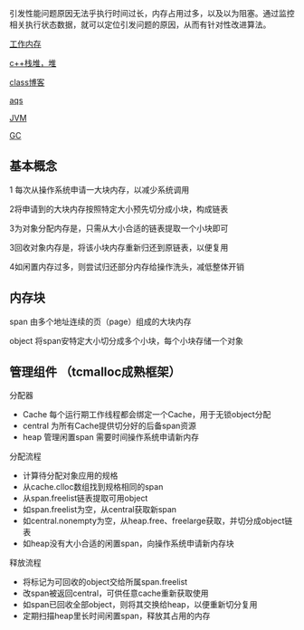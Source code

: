 引发性能问题原因无法乎执行时间过长，内存占用过多，以及以为阻塞。通过监控相关执行状态数据，就可以定位引发问题的原因，从而有针对性改进算法。

<!--来自go语言学习笔记书中-11.4性能监控中内容-->



[工作内存](<https://blog.csdn.net/GaryMao123/article/details/79011412>)

[c++栈堆，堆](<https://blog.csdn.net/weixin_40571331/article/details/82822424>)

[class博客](<https://blog.csdn.net/javazejian/article/details/70768369>)

[aqs](https://www.cnblogs.com/fanBlog/p/9336126.html)

[JVM](<https://www.oracle.com/technetwork/java/javase/gc-tuning-6-140523.html>)

[GC](<https://blogs.oracle.com/poonam/understanding-cms-gc-logs>)

## 基本概念

1 每次从操作系统申请一大块内存，以减少系统调用

2将申请到的大块内存按照特定大小预先切分成小块，构成链表

3为对象分配内存是，只需从大小合适的链表提取一个小块即可

3回收对象内存是，将该小块内存重新归还到原链表，以便复用

4如闲置内存过多，则尝试归还部分内存给操作洗头，减低整体开销

## 内存块

span 由多个地址连续的页（page）组成的大块内存

object 将span安特定大小切分成多个小块，每个小块存储一个对象



## 管理组件 （tcmalloc成熟框架）

分配器 

- Cache 每个运行期工作线程都会绑定一个Cache，用于无锁object分配
- central 为所有Cache提供切分好的后备span资源
- heap 管理闲置span 需要时间操作系统申请新内存

分配流程

- 计算待分配对象应用的规格
- 从cache.clloc数组找到规格相同的span
- 从span.freelist链表提取可用object
- 如span.freelist为空，从central获取新span
- 如central.nonempty为空，从heap.free、freelarge获取，并切分成object链表
- 如heap没有大小合适的闲置span，向操作系统申请新内存块

释放流程

- 将标记为可回收的object交给所属span.freelist
- 改span被返回central，可供任意cache重新获取使用
- 如span已回收全部object，则将其交换给heap，以便重新切分复用
- 定期扫描heap里长时间闲置span，释放其占用的内存


